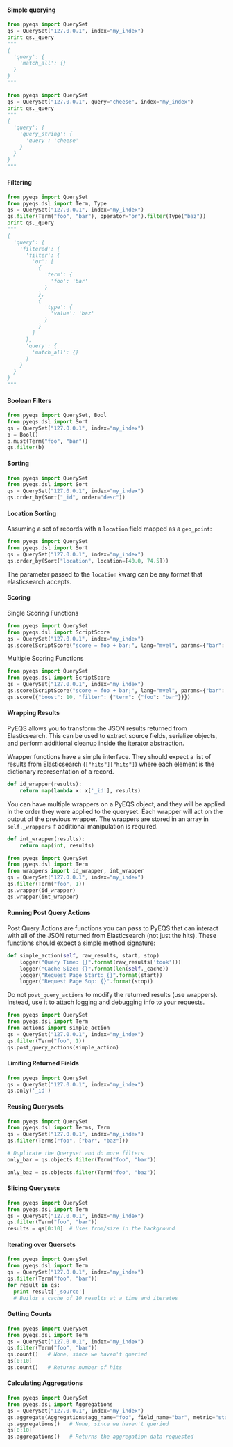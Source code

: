 #### Simple querying

```python
from pyeqs import QuerySet
qs = QuerySet("127.0.0.1", index="my_index")
print qs._query
"""
{
  'query': {
    'match_all': {}
  }
}
"""
```

```python
from pyeqs import QuerySet
qs = QuerySet("127.0.0.1", query="cheese", index="my_index")
print qs._query
"""
{
  'query': {
    'query_string': {
      'query': 'cheese'
    }
  }
}
"""
```

#### Filtering

```python
from pyeqs import QuerySet
from pyeqs.dsl import Term, Type
qs = QuerySet("127.0.0.1", index="my_index")
qs.filter(Term("foo", "bar"), operator="or").filter(Type("baz"))
print qs._query
"""
{
  'query': {
    'filtered': {
      'filter': {
        'or': [
          {
            'term': {
              'foo': 'bar'
            }
          },
          {
            'type': {
              'value': 'baz'
            }
          }
        ]
      },
      'query': {
        'match_all': {}
      }
    }
  }
}
"""
```

#### Boolean Filters

```python
from pyeqs import QuerySet, Bool
from pyeqs.dsl import Sort
qs = QuerySet("127.0.0.1", index="my_index")
b = Bool()
b.must(Term("foo", "bar"))
qs.filter(b)
```

#### Sorting

```python
from pyeqs import QuerySet
from pyeqs.dsl import Sort
qs = QuerySet("127.0.0.1", index="my_index")
qs.order_by(Sort("_id", order="desc"))
```

#### Location Sorting

Assuming a set of records with a `location` field mapped as a `geo_point`:

```python
from pyeqs import QuerySet
from pyeqs.dsl import Sort
qs = QuerySet("127.0.0.1", index="my_index")
qs.order_by(Sort("location", location=[40.0, 74.5]))
```

The parameter passed to the `location` kwarg can be any format that elasticsearch accepts.


#### Scoring

Single Scoring Functions

```python
from pyeqs import QuerySet
from pyeqs.dsl import ScriptScore
qs = QuerySet("127.0.0.1", index="my_index")
qs.score(ScriptScore("score = foo + bar;", lang="mvel", params={"bar": 1}))
```

Multiple Scoring Functions


```python
from pyeqs import QuerySet
from pyeqs.dsl import ScriptScore
qs = QuerySet("127.0.0.1", index="my_index")
qs.score(ScriptScore("score = foo + bar;", lang="mvel", params={"bar": 1}))
qs.score({"boost": 10, "filter": {"term": {"foo": "bar"}}})
```

#### Wrapping Results

PyEQS allows you to transform the JSON results returned from Elasticsearch.  This can be used to extract source fields, serialize objects, and perform additional cleanup inside the iterator abstraction.

Wrapper functions have a simple interface.  They should expect a list of results from Elasticsearch (`["hits"]["hits"]`) where each element is the dictionary representation of a record.

```python
def id_wrapper(results):
    return map(lambda x: x['_id'], results)
```

You can have multiple wrappers on a PyEQS object, and they will be applied in the order they were applied to the queryset.  Each wrapper will act on the output of the previous wrapper.  The wrappers are stored in an array in `self._wrappers` if additional manipulation is required.

```python
def int_wrapper(results):
    return map(int, results)
```

```python
from pyeqs import QuerySet
from pyeqs.dsl import Term
from wrappers import id_wrapper, int_wrapper
qs = QuerySet("127.0.0.1", index="my_index")
qs.filter(Term("foo", 1))
qs.wrapper(id_wrapper)
qs.wrapper(int_wrapper)
```

#### Running Post Query Actions

Post Query Actions are functions you can pass to PyEQS that can interact with all of the JSON returned from Elasticsearch (not just the hits).  These functions should expect a simple method signature:

```python
def simple_action(self, raw_results, start, stop)
    logger("Query Time: {}".format(raw_results['took']))
    logger("Cache Size: {}".format(len(self._cache))
    logger("Request Page Start: {}".format(start))
    logger("Request Page Sop: {}".format(stop))
```

Do not `post_query_actions` to modify the returned results (use wrappers).  Instead, use it to attach logging and debugging info to your requests.

```python
from pyeqs import QuerySet
from pyeqs.dsl import Term
from actions import simple_action
qs = QuerySet("127.0.0.1", index="my_index")
qs.filter(Term("foo", 1))
qs.post_query_actions(simple_action)
```


#### Limiting Returned Fields

```python
from pyeqs import QuerySet
qs = QuerySet("127.0.0.1", index="my_index")
qs.only('_id')
```

#### Reusing Querysets

```python
from pyeqs import QuerySet
from pyeqs.dsl import Terms, Term
qs = QuerySet("127.0.0.1", index="my_index")
qs.filter(Terms("foo", ["bar", "baz"]))

# Duplicate the Queryset and do more filters
only_bar = qs.objects.filter(Term("foo", "bar"))

only_baz = qs.objects.filter(Term("foo", "baz"))
```

#### Slicing Querysets

```python
from pyeqs import QuerySet
from pyeqs.dsl import Term
qs = QuerySet("127.0.0.1", index="my_index")
qs.filter(Term("foo", "bar"))
results = qs[0:10]  # Uses from/size in the background
```

#### Iterating over Quersets

```python
from pyeqs import QuerySet
from pyeqs.dsl import Term
qs = QuerySet("127.0.0.1", index="my_index")
qs.filter(Term("foo", "bar"))
for result in qs:
  print result['_source']
  # Builds a cache of 10 results at a time and iterates
```

#### Getting Counts

```python
from pyeqs import QuerySet
from pyeqs.dsl import Term
qs = QuerySet("127.0.0.1", index="my_index")
qs.filter(Term("foo", "bar"))
qs.count()   # None, since we haven't queried
qs[0:10]
qs.count()   # Returns number of hits
```

#### Calculating Aggregations

```python
from pyeqs import QuerySet
from pyeqs.dsl import Aggregations
qs = QuerySet("127.0.0.1", index="my_index")
qs.aggregate(Aggregations(agg_name="foo", field_name="bar", metric="stats"))
qs.aggregations()   # None, since we haven't queried
qs[0:10]
qs.aggregations()   # Returns the aggregation data requested
```
